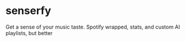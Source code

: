 # senserfy
Get a sense of your music taste. Spotify wrapped, stats, and custom AI playlists, but better
